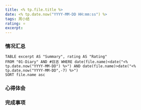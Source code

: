 ```yaml
---
title: <% tp.file.title %>
date: <% tp.date.now("YYYY-MM-DD HH:mm:ss") %>
tags: 周小结
rating: ⭐️
excerpt: 
---
```

### 情况汇总

```dataview
TABLE excerpt AS "Summary", rating AS "Rating" 
FROM "01-Diary" AND #日志 WHERE date(file.name)<date("<% tp.date.now("YYYY-MM-DD") %>") AND date(file.name)>date("<% tp.date.now("YYYY-MM-DD",-7) %>")
SORT file.name asc
```

### 心得体会



### 完成事项
<!-- 从每周看板的归档部分转移过来 -->

